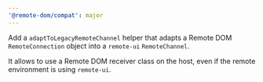 ```yaml
---
'@remote-dom/compat': major
---
```


Add a `adaptToLegacyRemoteChannel` helper that adapts a Remote DOM `RemoteConnection` object into a `remote-ui` `RemoteChannel`.

It allows to use a Remote DOM receiver class on the host, even if the remote environment is using `remote-ui`.
